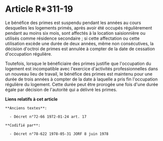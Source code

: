 # Article R*311-19

Le bénéfice des primes est suspendu pendant les années au cours desquelles les logements primés, après avoir été occupés
régulièrement pendant au moins six mois, sont affectés à la location saisionnière ou utilisés comme résidence secondaire ; si
cette affectation ou cette utilisation excède une durée de deux années, même non consécutives, la décision d'octroi de primes
est annulée à compter de la date de cessation d'occupation régulière.

Toutefois, lorsque le bénéficiaire des primes justifie que l'occupation du logement est incompatible avec l'exercice
d'activités professionnelles dans un nouveau lieu de travail, le bénéfice des primes est maintenu pour une durée de trois
années à compter de la date à laquelle a pris fin l'occupation régulière du logement. Cette durée peut être prorogée une fois
d'une durée égale par décision de l'autorité qui a délivré les primes.

**Liens relatifs à cet article**

	**Anciens textes**:

	  - Décret n°72-66 1972-01-24 art. 17

	**Codifié par**:

	  - Décret n°78-622 1978-05-31 JORF 8 juin 1978

